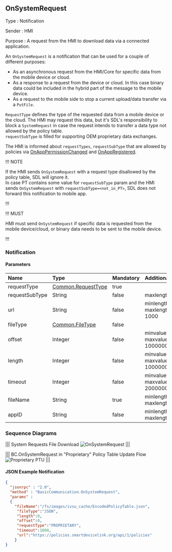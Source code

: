 ## OnSystemRequest

Type
: Notification

Sender
: HMI

Purpose
: A request from the HMI to download data via a connected application.

An `OnSystemRequest` is a notification that can be used for a couple of different purposes:

  * As an asynchronous request from the HMI/Core for specific data from the mobile device or cloud.
  * As a response to a request from the device or cloud. In this case binary data could be included in the hybrid part of the message to the mobile device.
  * As a request to the mobile side to stop a current upload/data transfer via a `PutFile`.

`RequestType` defines the type of the requested data from a mobile device or the cloud. The HMI may request this data, but it's SDL's responsibility to block a `SystemRequest` in case the request intends to transfer a data type not allowed by the policy table.  
`requestSubType` is filled for supporting OEM proprietary data exchanges.

The HMI is informed about `requestTypes`, `requestSubType` that are allowed by policies via [OnAppPermissionChanged](../../sdl/onapppermissionchanged) and [OnAppRegistered](../onappregistered).

!!! NOTE

If the HMI sends `OnSystemRequest` with a request type disallowed by the policy table, SDL will ignore it.  
In case PT contains some value for `requestSubType` param and the HMI sends `OnSystemRequest` with `requestSubType=<not_in_PT>`, SDL does not forward this notification to mobile app. 

!!!

!!! MUST

HMI must send `OnSystemRequest` if specific data is requested from the mobile device/cloud, or binary data needs to be sent to the mobile device.

!!!
### Notification

#### Parameters

|Name|Type|Mandatory|Additional|
|:---|:---|:--------|:---------|
|requestType|[Common.RequestType](../../common/enums/#requesttype)|true||  
|requestSubType|String|false|maxlength: 255|
|url|String|false|minlength: 1<br>maxlength: 1000|
|fileType|[Common.FileType](../../common/enums/#filetype)|false||
|offset|Integer|false|minvalue: 0<br>maxvalue: 100000000000|
|length|Integer|false|minvalue: 0<br>maxvalue: 100000000000|
|timeout|Integer|false|minvalue: 0<br>maxvalue: 2000000000|
|fileName|String|true|minlength: 1<br>maxlength: 255|
|appID|String|false|minlength: 1<br>maxlength: 50|

### Sequence Diagrams
|||
System Requests File Download
![OnSystemRequest](./assets/OnSystemRequest.png)
|||

|||
BC.OnSystemRequest in "Proprietary" Policy Table Update Flow
![Proprietary PTU](./assets/OnSystemRequest_in_Proprietary_PTU_flow.png)
|||

#### JSON Example Notification
```json
{
  "jsonrpc" : "2.0",
  "method" : "BasicCommunication.OnSystemRequest",
  "params" :
  {
    "fileName":"/fs/images/ivsu_cache/EncodedPolicyTable.json",
     "fileType":"JSON",
     "length":0,
     "offset":0,
     "requestType":"PROPRIETARY",
     "timeout":1000,
     "url":"https://policies.smartdevicelink.org/api/1/policies"
    }
}
```
